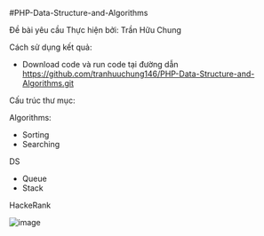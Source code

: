 #PHP-Data-Structure-and-Algorithms

Đề bài yêu cầu Thực hiện bởi: Trần Hữu Chung

Cách sử dụng kết quả:

- Download code và run code tại đường dẫn https://github.com/tranhuuchung146/PHP-Data-Structure-and-Algorithms.git

Cấu trúc thư mục:

Algorithms:

- Sorting
- Searching

DS
- Queue
- Stack

HackeRank

![image](https://github.com/user-attachments/assets/f58d93a0-eaf6-42c9-974b-5b64307ff3d7)

